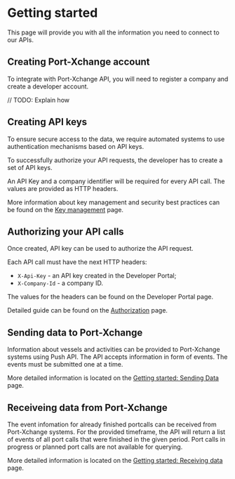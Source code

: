 # Getting started

This page will provide you with all the information you need to connect to our APIs.

## Creating Port-Xchange account

To integrate with Port-Xchange API, you will need to register a company and create a developer account.

// TODO: Explain how

## Creating API keys

To ensure secure access to the data, we require automated systems to use authentication mechanisms based on API keys.

To successfully authorize your API requests, the developer has to create a set of API keys. 

An API Key and a company identifier will be required for every API call. The values are provided as HTTP headers.

More information about key management and security best practices can be found on the [Key management](key-management.md) page.

## Authorizing your API calls

Once created, API key can be used to authorize the API request.

Each API call must have the next HTTP headers:
- `X-Api-Key` - an API key created in the Developer Portal;
- `X-Company-Id` - a company ID.

The values for the headers can be found on the Developer Portal page.

Detailed guide can be found on the [Authorization](authorization.md) page.

## Sending data to Port-Xchange

Information about vessels and activities can be provided to Port-Xchange systems using Push API.
The API accepts information in form of events. 
The events must be submitted one at a time.

More detailed information is located on the [Getting started: Sending Data](/sending-data/index.md) page.

## Receiveing data from Port-Xchange

The event infomation for already finished portcalls can be received from Port-Xchange systems.
For the provided timeframe, the API will return a list of events of all port calls that were finished in the given period. Port calls in progress or planned port calls are not available for querying.

More detailed information is located on the [Getting started: Receiving data](/receiving-data/index.md) page.